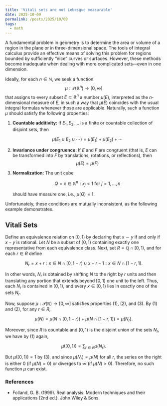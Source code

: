 ```yaml
---
title: 'Vitali sets are not Lebesgue measurable'
date: 2025-10-09
permalink: /posts/2025/10/09
tags:
  - math
---
```


A fundamental problem in geometry is to determine the area or volume of a region in the plane or in three-dimensional space. The tools of integral calculus provide an effective means of solving this problem for regions bounded by sufficiently “nice” curves or surfaces. However, these methods become inadequate when dealing with more complicated sets—even in one dimension.

Ideally, for each $n \in \mathbb{N}$, we seek a function
$$\mu : \mathcal{P}(\mathbb{R}^n) \to [0, \infty]$$
that assigns to every subset $E \subset \mathbb{R}^n$ a number $\mu(E)$, interpreted as the $n$-dimensional measure of $E$, in such a way that $\mu(E)$ coincides with the usual integral formulas whenever those are applicable. Naturally, such a function $\mu$ should satisfy the following properties:

1. **Countable additivity:**
   If $E_1, E_2, \dots$ is a finite or countable collection of disjoint sets, then

   $$
   \mu(E_1 \cup E_2 \cup \cdots) = \mu(E_1) + \mu(E_2) + \cdots
   $$

3. **Invariance under congruence:**
   If $E$ and $F$ are congruent (that is, $E$ can be transformed into $F$ by translations, rotations, or reflections), then
   $$\mu(E) = \mu(F)$$

4. **Normalization:**
   The unit cube
   
   $$
   Q = { x \in \mathbb{R}^n : x_j < 1 \text{ for } j = 1, \dots, n }
   $$
   
   should have measure one, i.e., $\mu(Q) = 1$.

Unfortunately, these conditions are mutually inconsistent, as the following example demonstrates.

## Vitali Sets
Define an equivalence relation on $[0, 1)$ by declaring that $x \sim y$ if and only if $x - y$ is rational. Let $N$ be a subset of $[0, 1)$ containing exactly one representative from each equivalence class. Next, set $R = \mathbb{Q} \cap [0, 1)$, and for each $r \in R$ define

$$
N_r = {x + r : x \in N \cap [0, 1 - r)} \cup {x + r - 1 : x \in N \cap [1 - r, 1)}.
$$

In other words, $N_r$ is obtained by shifting $N$ to the right by $r$ units and then translating any portion that extends beyond $[0, 1)$ one unit to the left. Thus, each $N_r$ is contained in $[0, 1)$, and every $x \in [0, 1)$ lies in exactly one of the sets $N_r$.

Now, suppose $\mu : \mathcal{P}(\mathbb{R}) \to [0, \infty]$ satisfies properties (1), (2), and (3). By (1) and (2), for any $r \in R$,

$$
\mu(N) = \mu(N \cap [0, 1 - r)) + \mu(N \cap [1 - r, 1)) = \mu(N_r).
$$

Moreover, since $R$ is countable and $[0, 1)$ is the disjoint union of the sets $N_r$, we have by (1) again,

$$
\mu([0, 1)) = \sum_{r \in R} \mu(N_r).
$$

But $\mu([0, 1)) = 1$ by (3), and since $\mu(N_r) = \mu(N)$ for all $r$, the series on the right is either $0$ (if $\mu(N) = 0$) or diverges to $\infty$ (if $\mu(N) > 0$). Therefore, no such function $\mu$ can exist.

### References
- Folland, G. B. (1999). Real analysis: Modern techniques and their applications (2nd ed.). John Wiley & Sons.

